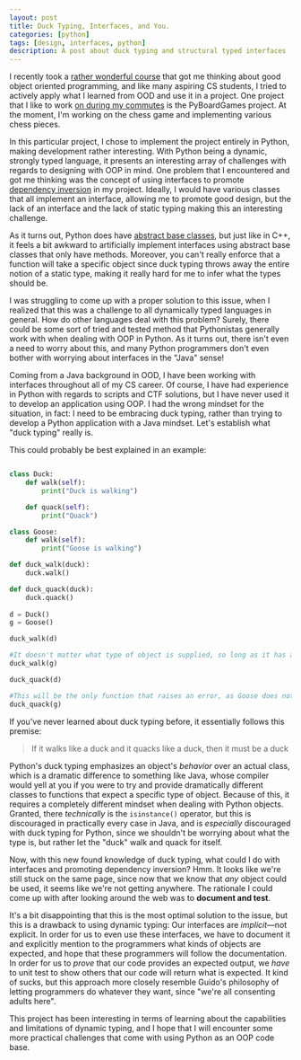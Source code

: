 ```yaml
---
layout: post
title: Duck Typing, Interfaces, and You.
categories: [python]
tags: [design, interfaces, python]
description: A post about duck typing and structural typed interfaces
---
```


I recently took a [rather wonderful course](https://course.ccs.neu.edu/cs3500/) 
that got me thinking about good object oriented programming, and like many 
aspiring CS students, I tried to actively apply what I learned from OOD and 
use it in a project. One project that I like to work 
[on during my commutes](https://github.com/RegaledSeer/PyBoardGames) is 
the PyBoardGames project. At the moment, I'm working on the chess game and 
implementing various chess pieces.

In this particular project, I chose to implement the project entirely in 
Python, making development rather interesting. With Python being a dynamic, 
strongly typed language, it presents an interesting array of challenges with 
regards to designing with OOP in mind. One problem that I encountered and got 
me thinking was the concept of using interfaces to 
promote [dependency inversion](https://www.oodesign.com/dependency-inversion-principle.html) 
in my project. Ideally, I would have various classes that all implement an 
interface, allowing me to promote good design, but the lack of an interface 
and the lack of static typing making this an interesting challenge.

As it turns out, Python does have 
[abstract base classes](https://www.python.org/dev/peps/pep-3119/), but just 
like in C++, it feels a bit awkward to artificially implement interfaces using 
abstract base classes that only have methods. Moreover, you can't really 
enforce that a function will take a specific object since duck typing throws 
away the entire notion of a static type, making it really hard for me to infer 
what the types should be.

I was struggling to come up with a proper solution to this issue, when I 
realized that this was a challenge to all dynamically typed languages in 
general. How do other languages deal with this problem? Surely, there could be 
some sort of tried and tested method that Pythonistas generally work with when 
dealing with OOP in Python. As it turns out, there isn't even a need to worry 
about this, and many Python programmers don't even bother with worrying about 
interfaces in the "Java" sense!

Coming from a Java background in OOD, I have been working with interfaces 
throughout all of my CS career. Of course, I have had experience in Python 
with regards to scripts and CTF solutions, but I have never used it to 
develop an application using OOP. I had the wrong mindset for the situation, 
in fact: I need to be embracing duck typing, rather than trying to develop a 
Python application with a Java mindset. Let's establish what "duck typing" 
really is.


This could probably be best explained in an example:
```python

class Duck:
    def walk(self):
        print("Duck is walking")

    def quack(self):
        print("Quack")

class Goose:
    def walk(self):
        print("Goose is walking")

def duck_walk(duck):
    duck.walk()

def duck_quack(duck):
    duck.quack()
    
d = Duck()
g = Goose()

duck_walk(d)

#It doesn't matter what type of object is supplied, so long as it has a walk() method
duck_walk(g)

duck_quack(d)

#This will be the only function that raises an error, as Goose does not have a quack method
duck_quack(g)
```

If you've never learned about duck typing before, it essentially follows this 
premise:
> If it walks like a duck and it quacks like a duck, then it must be a duck

Python's duck typing emphasizes an object's *behavior* over an actual class, 
which is a dramatic difference to something like Java, whose compiler would 
yell at you if you were to try and provide dramatically different classes to 
functions that expect a specific type of object. Because of this, it requires a 
completely different mindset when dealing with Python objects. Granted, 
there *technically* is the `isinstance()` operator, but this is discouraged in 
practically every case in Java, and is *especially* discouraged with duck 
typing for Python, since we shouldn't be worrying about what the type is, but 
rather let the "duck" walk and quack for itself.

Now, with this new found knowledge of duck typing, what could I do with 
interfaces and promoting dependency inversion? Hmm. It looks like we're 
still stuck on the same page, since now that we know that *any* object could 
be used, it seems like we're not getting anywhere. The rationale I could come 
up with after looking around the web was to **document and test**.

 It's a bit disappointing that this is the most optimal solution to the issue, 
but this is a drawback to using dynamic typing: Our interfaces are
 *implicit*—not explicit. In order for us to even use these interfaces, we 
have to document it and explicitly mention to the programmers what kinds of 
objects are expected, and hope that these programmers will follow the 
documentation. In order for us to *prove* that our code provides an expected 
output, we *have* to unit test to show others that our code will return what is 
expected. It kind of sucks, but this approach more closely resemble Guido's 
philosophy of letting programmers do whatever they want, since "we're all 
consenting adults here".

This project has been interesting in terms of learning about the capabilities 
and limitations of dynamic typing, and I hope that I will encounter some more 
practical challenges that come with using Python as an OOP code base.
